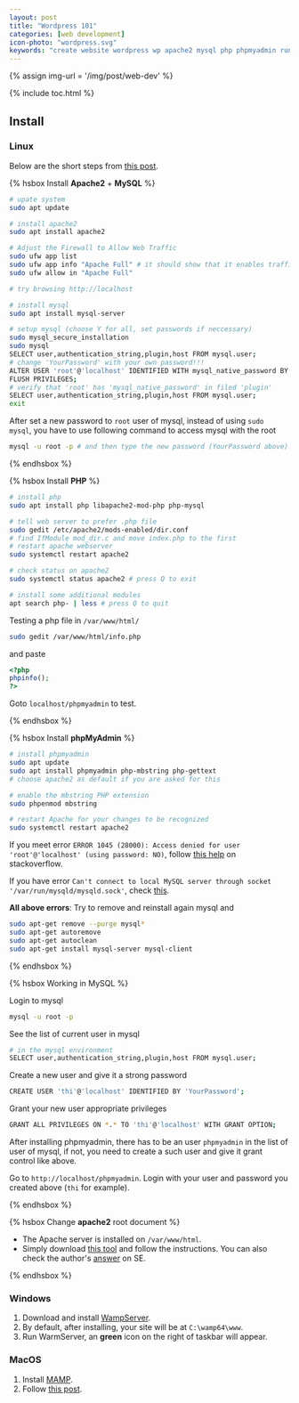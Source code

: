 ```yaml
---
layout: post
title: "Wordpress 101"
categories: [web development]
icon-photo: "wordpress.svg"
keywords: "create website wordpress wp apache2 mysql php phpmyadmin run locally database"
---
```


{% assign img-url = '/img/post/web-dev' %}

{% include toc.html %}

## Install

### Linux

Below are the short steps from [this post](https://www.digitalocean.com/community/tutorials/how-to-install-linux-apache-mysql-php-lamp-stack-ubuntu-18-04).

{% hsbox Install **Apache2** + **MySQL** %}

~~~ bash
# upate system
sudo apt update

# install apache2
sudo apt install apache2

# Adjust the Firewall to Allow Web Traffic
sudo ufw app list
sudo ufw app info "Apache Full" # it should show that it enables traffic to ports 80 and 443
sudo ufw allow in "Apache Full"

# try browsing http://localhost
~~~

~~~ bash
# install mysql
sudo apt install mysql-server

# setup mysql (choose Y for all, set passwords if neccessary)
sudo mysql_secure_installation
sudo mysql
SELECT user,authentication_string,plugin,host FROM mysql.user;
# change 'YourPassword' with your own password!!!
ALTER USER 'root'@'localhost' IDENTIFIED WITH mysql_native_password BY 'YourPassword';
FLUSH PRIVILEGES;
# verify that 'root' has 'mysql_native_password' in filed 'plugin'
SELECT user,authentication_string,plugin,host FROM mysql.user;
exit
~~~

After set a new password to `root` user of mysql, instead of using `sudo mysql`, you have to use following command to access mysql with the root

~~~ bash
mysql -u root -p # and then type the new password (YourPassword above)!
~~~

{% endhsbox %} 

{% hsbox Install **PHP** %}

~~~ bash
# install php
sudo apt install php libapache2-mod-php php-mysql

# tell web server to prefer .php file
sudo gedit /etc/apache2/mods-enabled/dir.conf
# find IfModule mod_dir.c and move index.php to the first
# restart apache webserver
sudo systemctl restart apache2

# check status on apache2
sudo systemctl status apache2 # press Q to exit

# install some additional modules
apt search php- | less # press Q to quit
~~~

Testing a php file in `/var/www/html/`

~~~ bash
sudo gedit /var/www/html/info.php
~~~

and paste 

~~~ php
<?php
phpinfo();
?>
~~~

Goto `localhost/phpmyadmin` to test.

{% endhsbox %} 

{% hsbox Install **phpMyAdmin** %}

~~~ bash
# install phpmyadmin
sudo apt update
sudo apt install phpmyadmin php-mbstring php-gettext
# choose apache2 as default if you are asked for this

# enable the mbstring PHP extension
sudo phpenmod mbstring

# restart Apache for your changes to be recognized
sudo systemctl restart apache2
~~~

If you meet error `ERROR 1045 (28000): Access denied for user 'root'@'localhost' (using password: NO)`, follow [this help](https://stackoverflow.com/a/48748685/1323473) on stackoverflow.

If you have error `Can't connect to local MySQL server through socket '/var/run/mysqld/mysqld.sock'`, check [this](https://stackoverflow.com/questions/11990708/error-cant-connect-to-local-mysql-server-through-socket-var-run-mysqld-mysq).

**All above errors**: Try to remove and reinstall again mysql and 

~~~ bash
sudo apt-get remove --purge mysql*
sudo apt-get autoremove
sudo apt-get autoclean
sudo apt-get install mysql-server mysql-client
~~~

{% endhsbox %} 

{% hsbox Working in MySQL %}

Login to mysql

~~~ bash
mysql -u root -p
~~~

See the list of current user in mysql

~~~ bash
# in the mysql environment
SELECT user,authentication_string,plugin,host FROM mysql.user;
~~~

Create a new user and give it a strong password

~~~ bash
CREATE USER 'thi'@'localhost' IDENTIFIED BY 'YourPassword';
~~~

Grant your new user appropriate privileges

~~~ bash
GRANT ALL PRIVILEGES ON *.* TO 'thi'@'localhost' WITH GRANT OPTION;
~~~

After installing phpmyadmin, there has to be an user `phpmyadmin` in the list of user of mysql, if not, you need to create a such user and give it grant control like above.

Go to `http://localhost/phpmyadmin`. Login with your user and password you created above (`thi` for example).

{% endhsbox %} 

{% hsbox Change **apache2** root document %}

- The Apache server is installed on `/var/www/html`.
- Simply download [this tool](https://github.com/hsb4995/Apachange) and follow the instructions. You can also check the author's [answer](https://askubuntu.com/a/738527/248456) on SE.

{% endhsbox %} 

### Windows

1. Download and install [WampServer](http://www.wampserver.com/en/).
2. By default, after installing, your site will be at `C:\wamp64\www`.
3. Run WarmServer, an **green** icon on the right of taskbar will appear.

### MacOS

1. Install [MAMP](https://www.mamp.info/en/downloads/).
2. Follow [this post](https://www.taniarascia.com/local-environment/).
